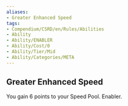 ```yaml
---
aliases:
- Greater Enhanced Speed
tags:
- Compendium/CSRD/en/Rules/Abilities
- Ability
- Ability/ENABLER
- Ability/Cost/0
- Ability/Tier/Mid
- Ability/Categories/META
---
```


  
## Greater Enhanced Speed  
You gain 6 points to your Speed Pool. Enabler. 
